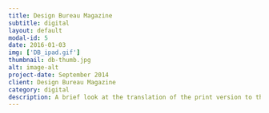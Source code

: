 ```yaml
---
title: Design Bureau Magazine
subtitle: digital
layout: default
modal-id: 5
date: 2016-01-03
img: ['DB_ipad.gif']
thumbnail: db-thumb.jpg
alt: image-alt
project-date: September 2014
client: Design Bureau Magazine
category: digital
description: A brief look at the translation of the print version to the ipad-optimized digital publication done for <a href="http://www.wearedesignbureau.com/">Design Bureau Magazine</a>
---
```

